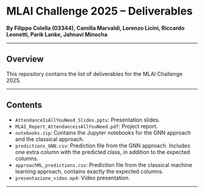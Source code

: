 # MLAI Challenge 2025 – Deliverables

**By Filippo Colella (03344), Camilla Marvaldi, Lorenzo Licini,
Riccardo Leonetti, Parik Lanke, Jahnavi Minocha**

---

## Overview

This repository contains the list of deliverables for the MLAI Challenge 2025.

---

## Contents

- `AttendanceIsAllYouNeed_Slides.pptx`: Presentation slides.
- `MLAI_Report_AttendanceisAllYouNeed.pdf`: Project report.
- `notebooks.zip`: Contains the Jupyter notebooks for the GNN approach and the classical approach.
- `predictions_GNN.csv`: Prediction file from the GNN approach. Includes one extra column with the predicted class, in addition to the expected columns.
- `approachML_predictions.csv`: Prediction file from the classical machine learning approach, contains exactly the expected columns.
- `presentazione_video.mp4`: Video presentation.

---


